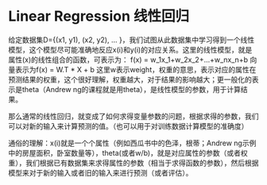 # Linear Regression 线性回归
给定数据集D={(x1, y1), (x2, y2), ... }，我们试图从此数据集中学习得到一个线性模型，这个模型尽可能准确地反应x(i)和y(i)的对应关系。这里的线性模型，就是属性(x)的线性组合的函数，可表示为：
f(x) = w_1x_1+w_2x_2+...+w_nx_n+b
向量表示为f(x) = W.T * X + b
这里w表示weight，权重的意思，表示对应的属性在预测结果的权重，这个很好理解，权重越大，对于结果的影响越大；更一般化的表示是theta（Andrew ng的课程就是用theta），是线性模型的参数，用于计算结果。

那么通常的线性回归，就变成了如何求得变量参数的问题，根据求得的参数，我们可以对新的输入来计算预测的值。（也可以用于对训练数据计算模型的准确度）

通俗的理解：x(i)就是一个个属性（例如西瓜书中的色泽，根蒂；Andrew ng示例中的房屋面积，卧室数量等），theta(或者w/b)，就是对应属性的参数（或者权重），我们根据已有数据集来求得属性的参数（相当于求得函数的参数），然后根据模型来对于新的输入或者旧的输入来进行预测（或者评估）。

